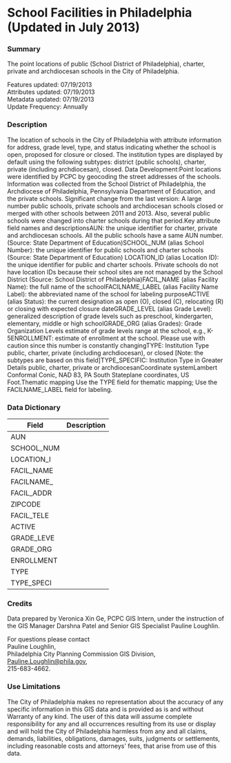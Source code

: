 # School Facilities in Philadelphia (Updated in July 2013)

### Summary  

The point locations of public (School District of Philadelphia), charter, private and archdiocesan schools in the City of Philadelphia.  
  
Features updated: 07/19/2013  
Attributes updated: 07/19/2013  
Metadata updated: 07/19/2013  
Update Frequency: Annually

### Description  

The location of schools in the City of Philadelphia with attribute information for address, grade level, type, and status indicating whether the school is open, proposed for closure or closed. The institution types are displayed by default using the following subtypes: district (public schools), charter, private (including archdiocesan), closed. Data Development:Point locations were identified by PCPC by geocoding the street addresses of the schools. Information was collected from the School District of Philadelphia, the Archdiocese of Philadelphia, Pennsylvania Department of Education, and the private schools. Significant change from the last version: A large number public schools, private schools and archdiocesan schools closed or merged with other schools between 2011 and 2013. Also, several public schools were changed into charter schools during that period.Key attribute field names and descriptionsAUN: the unique identifier for charter, private and archdiocesan schools. All the public schools have a same AUN number. (Source: State Department of Education)SCHOOL_NUM (alias School Number): the unique identifier for public schools and charter schools (Source: State Department of Education) LOCATION_ID (alias Location ID): the unique identifier for public and charter schools. Private schools do not have location IDs because their school sites are not managed by the School District (Source: School District of Philadelphia)FACIL_NAME (alias Facility Name): the full name of the schoolFACILNAME_LABEL (alias Facility Name Label): the abbreviated name of the school for labeling purposeACTIVE (alias Status): the current designation as open (O), closed (C), relocating (R) or closing with expected closure dateGRADE_LEVEL (alias Grade Level): generalized description of grade levels such as preschool, kindergarten, elementary, middle or high schoolGRADE_ORG (alias Grades): Grade Organization Levels  estimate of grade levels range at the school, e.g., K-5ENROLLMENT: estimate of enrollment at the school. Please use with caution since this number is constantly changingTYPE: Institution Type  public, charter, private (including archdiocesan), or closed [Note: the subtypes are based on this field]TYPE_SPECIFIC: Institution Type in Greater Details  public, charter, private or archdiocesanCoordinate systemLambert Conformal Conic, NAD 83, PA South Stateplane coordinates, US Foot.Thematic mapping Use the TYPE field for thematic mapping; Use the FACILNAME_LABEL field for labeling.  

### Data Dictionary

| Field | Description  
| ----- | :----------:  
| AUN |  
| SCHOOL_NUM |  
| LOCATION_I |  
| FACIL_NAME |  
| FACILNAME_ |  
| FACIL_ADDR |  
| ZIPCODE |  
| FACIL_TELE |  
| ACTIVE |  
| GRADE_LEVE |  
| GRADE_ORG |  
| ENROLLMENT |  
| TYPE |  
| TYPE_SPECI |  


### Credits  

Data prepared by Veronica Xin Ge, PCPC GIS Intern, under the instruction of the GIS Manager Darshna Patel and Senior GIS Specialist Pauline Loughlin.  
  
For questions please contact   
Pauline Loughlin,  
Philadelphia City Planning Commission GIS Division,  
Pauline.Loughlin@phila.gov,  
215-683-4662.

### Use Limitations  

The City of Philadelphia makes no representation about the accuracy of any specific information in this GIS data and is provided as is and without Warranty of any kind. The user of this data will assume complete responsibility for any and all occurrences resulting from its use or display and will hold the City of Philadelphia harmless from any and all claims, demands, liabilities, obligations, damages, suits, judgments or settlements, including reasonable costs and attorneys' fees, that arise from use of this data.